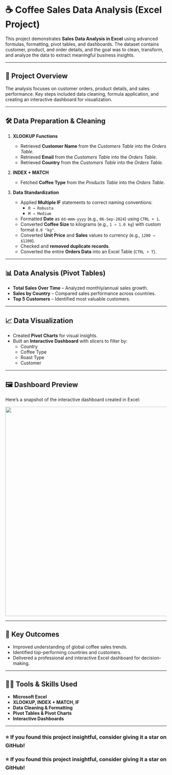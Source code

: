 # ☕ Coffee Sales Data Analysis (Excel Project)

This project demonstrates **Sales Data Analysis in Excel** using advanced formulas, formatting, pivot tables, and dashboards. The dataset contains customer, product, and order details, and the goal was to clean, transform, and analyze the data to extract meaningful business insights.

---

## 📂 Project Overview
The analysis focuses on customer orders, product details, and sales performance. Key steps included data cleaning, formula application, and creating an interactive dashboard for visualization.

---

## 🛠️ Data Preparation & Cleaning
1. **XLOOKUP Functions**
   - Retrieved **Customer Name** from the *Customers Table* into the *Orders Table*.
   - Retrieved **Email** from the *Customers Table* into the *Orders Table*.
   - Retrieved **Country** from the *Customers Table* into the *Orders Table*.

2. **INDEX + MATCH**
   - Fetched **Coffee Type** from the *Products Table* into the *Orders Table*.

3. **Data Standardization**
   - Applied **Multiple IF** statements to correct naming conventions:
     - `R → Robusta`
     - `M → Medium`
   - Formatted **Date** as `dd-mmm-yyyy` (e.g., `06-Sep-2024`) using `CTRL + 1`.
   - Converted **Coffee Size** to kilograms (e.g., `1 → 1.0 kg`) with custom format `0.0 "kg"`.
   - Converted **Unit Price** and **Sales** values to currency (e.g., `1200 → $1200`).
   - Checked and **removed duplicate records**.
   - Converted the entire **Orders Data** into an Excel Table (`CTRL + T`).

---

## 📊 Data Analysis (Pivot Tables)
- **Total Sales Over Time** – Analyzed monthly/annual sales growth.
- **Sales by Country** – Compared sales performance across countries.
- **Top 5 Customers** – Identified most valuable customers.

---

## 📈 Data Visualization
- Created **Pivot Charts** for visual insights.
- Built an **Interactive Dashboard** with slicers to filter by:
  - Country
  - Coffee Type
  - Roast Type
  - Customer

---

## 🖼️ Dashboard Preview
Here’s a snapshot of the interactive dashboard created in Excel:

<p align="center">
  <img width="1290" height="651" alt="image" src="https://github.com/user-attachments/assets/49adf406-824e-4bcd-b0c1-2a501c097557" />
</p>

---

## 🚀 Key Outcomes
- Improved understanding of global coffee sales trends.
- Identified top-performing countries and customers.
- Delivered a professional and interactive Excel dashboard for decision-making.

---

## 🧑‍💻 Tools & Skills Used
- **Microsoft Excel**
- **XLOOKUP, INDEX + MATCH, IF**
- **Data Cleaning & Formatting**
- **Pivot Tables & Pivot Charts**
- **Interactive Dashboards**

---

### ⭐ If you found this project insightful, consider giving it a star on GitHub!

### ⭐ If you found this project insightful, consider giving it a star on GitHub!
